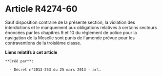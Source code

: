 # Article R4274-60

Sauf disposition contraire de la présente section, la violation des interdictions et le manquement aux obligations relatives
à certains secteurs énoncées par les chapitres 9 et 10 du règlement de police pour la navigation de la Moselle sont punis de
l'amende prévue pour les contraventions de la troisième classe.

**Liens relatifs à cet article**

	**Créé par**:

	  - Décret n°2013-253 du 25 mars 2013 - art.
